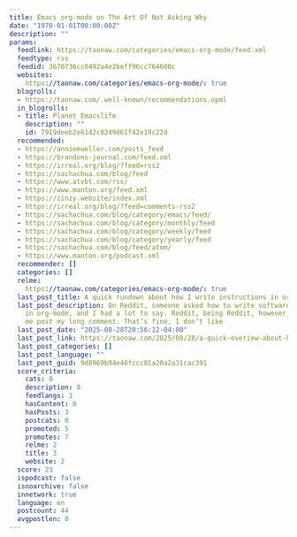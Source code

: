 ```yaml
---
title: Emacs org-mode on The Art Of Not Asking Why
date: "1970-01-01T00:00:00Z"
description: ""
params:
  feedlink: https://taonaw.com/categories/emacs-org-mode/feed.xml
  feedtype: rss
  feedid: 3670736cc0492a4e2beff96cc764680c
  websites:
    https://taonaw.com/categories/emacs-org-mode/: true
  blogrolls:
  - https://taonaw.com/.well-known/recommendations.opml
  in_blogrolls:
  - title: Planet Emacslife
    description: ""
    id: 7919deeb2e6142c0249d61f42e19c22d
  recommended:
  - https://anniemueller.com/posts_feed
  - https://brandons-journal.com/feed.xml
  - https://irreal.org/blog/?feed=rss2
  - https://sachachua.com/blog/feed
  - https://www.atvbt.com/rss/
  - https://www.manton.org/feed.xml
  - https://zinzy.website/index.xml
  - https://irreal.org/blog/?feed=comments-rss2
  - https://sachachua.com/blog/category/emacs/feed/
  - https://sachachua.com/blog/category/monthly/feed
  - https://sachachua.com/blog/category/weekly/feed
  - https://sachachua.com/blog/category/yearly/feed
  - https://sachachua.com/blog/feed/atom/
  - https://www.manton.org/podcast.xml
  recommender: []
  categories: []
  relme:
    https://taonaw.com/categories/emacs-org-mode/: true
  last_post_title: A quick rundown about how I write instructions in org-mode
  last_post_description: On Reddit, someone asked how to write software documentation
    in org-mode, and I had a lot to say. Reddit, being Reddit, however, wouldn’t let
    me post my long comment. That’s fine, I don’t like
  last_post_date: "2025-08-28T20:56:12-04:00"
  last_post_link: https://taonaw.com/2025/08/28/a-quick-overiew-about-how.html
  last_post_categories: []
  last_post_language: ""
  last_post_guid: 9d8969b94e46fccc01a20a2a31cac391
  score_criteria:
    cats: 0
    description: 0
    feedlangs: 1
    hasContent: 0
    hasPosts: 3
    postcats: 0
    promoted: 5
    promotes: 7
    relme: 2
    title: 3
    website: 2
  score: 23
  ispodcast: false
  isnoarchive: false
  innetwork: true
  language: en
  postcount: 44
  avgpostlen: 0
---
```

